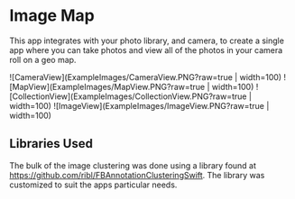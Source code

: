 # Image Map

This app integrates with your photo library, and camera, to create a single app where you can take photos and view all of the photos in your camera roll on a geo map.

![CameraView](ExampleImages/CameraView.PNG?raw=true | width=100)
![MapView](ExampleImages/MapView.PNG?raw=true | width=100)
![CollectionView](ExampleImages/CollectionView.PNG?raw=true | width=100)
![ImageView](ExampleImages/ImageView.PNG?raw=true | width=100)

## Libraries Used

The bulk of the image clustering was done using a library found at https://github.com/ribl/FBAnnotationClusteringSwift.  The library was customized to suit the apps particular needs. 